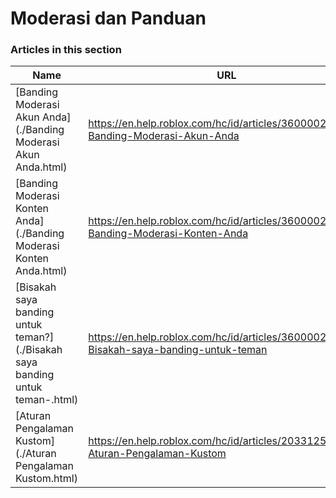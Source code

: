 # Moderasi dan Panduan  
### Articles in this section
Name|URL
-|-
[Banding Moderasi Akun Anda](./Banding Moderasi Akun Anda.html) |https://en.help.roblox.com/hc/id/articles/360000245263-Banding-Moderasi-Akun-Anda
[Banding Moderasi Konten Anda](./Banding Moderasi Konten Anda.html) |https://en.help.roblox.com/hc/id/articles/360000272703-Banding-Moderasi-Konten-Anda
[Bisakah saya banding untuk teman?](./Bisakah saya banding untuk teman-.html) |https://en.help.roblox.com/hc/id/articles/360000240183-Bisakah-saya-banding-untuk-teman
[Aturan Pengalaman Kustom](./Aturan Pengalaman Kustom.html) |https://en.help.roblox.com/hc/id/articles/203312500-Aturan-Pengalaman-Kustom